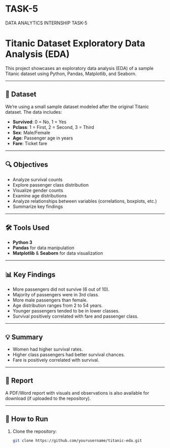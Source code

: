 # TASK-5
DATA ANALYTICS INTERNSHIP TASK-5
# Titanic Dataset Exploratory Data Analysis (EDA)

This project showcases an exploratory data analysis (EDA) of a sample Titanic dataset using Python, Pandas, Matplotlib, and Seaborn.

---

## 📁 Dataset

We’re using a small sample dataset modeled after the original Titanic dataset. The data includes:

- **Survived**: 0 = No, 1 = Yes
- **Pclass**: 1 = First, 2 = Second, 3 = Third
- **Sex**: Male/Female
- **Age**: Passenger age in years
- **Fare**: Ticket fare

---

## 🔍 Objectives

- Analyze survival counts
- Explore passenger class distribution
- Visualize gender counts
- Examine age distributions
- Analyze relationships between variables (correlations, boxplots, etc.)
- Summarize key findings

---

## 🛠️ Tools Used

- **Python 3**
- **Pandas** for data manipulation
- **Matplotlib** & **Seaborn** for data visualization

---

## 📊 Key Findings

- More passengers did not survive (6 out of 10).
- Majority of passengers were in 3rd class.
- More male passengers than female.
- Age distribution ranges from 2 to 54 years.
- Younger passengers tended to be in lower classes.
- Survival positively correlated with fare and passenger class.

---

## 💡 Summary

- Women had higher survival rates.
- Higher class passengers had better survival chances.
- Fare is positively correlated with survival.

---

## 📝 Report

A PDF/Word report with visuals and observations is also available for download (if uploaded to the repository).

---

## 🚀 How to Run

1. Clone the repository:
   ```bash
   git clone https://github.com/yourusername/titanic-eda.git
